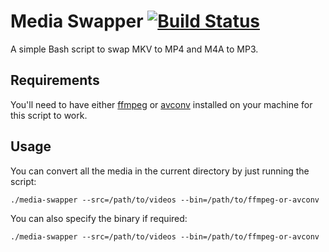 # Media Swapper [![Build Status](https://travis-ci.org/ziadoz/media-swapper.svg?branch=master)](https://travis-ci.org/ziadoz/media-swapper)
A simple Bash script to swap MKV to MP4 and M4A to MP3.

## Requirements
You'll need to have either [ffmpeg](https://ffmpeg.org/) or [avconv](https://libav.org/avconv.html) installed on your machine for this script to work.

## Usage
You can convert all the media in the current directory by just running the script:
```
./media-swapper --src=/path/to/videos --bin=/path/to/ffmpeg-or-avconv
```

You can also specify the binary if required:
```
./media-swapper --src=/path/to/videos --bin=/path/to/ffmpeg-or-avconv
```

